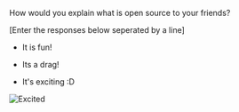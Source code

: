 How would you explain what is open source to your friends?

[Enter the responses below seperated by a line]

- It is fun!

- Its a drag!

- It's exciting :D

![Excited](https://encrypted-tbn0.gstatic.com/images?q=tbn:ANd9GcQ8OJW5kHYZuZu6hodtXS2VttL_F1_EunwpQ5BTF2h_57KC1-gh)
